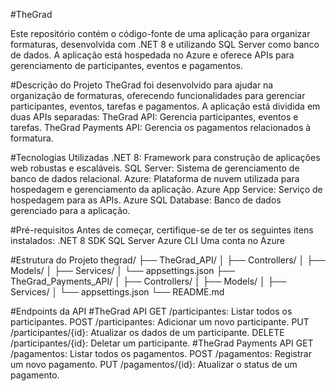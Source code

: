 
#TheGrad

Este repositório contém o código-fonte de uma aplicação para organizar formaturas, desenvolvida com .NET 8 e utilizando SQL Server como banco de dados. A aplicação está hospedada no Azure e oferece APIs para gerenciamento de participantes, eventos e pagamentos.

#Descrição do Projeto
TheGrad foi desenvolvido para ajudar na organização de formaturas, oferecendo funcionalidades para gerenciar participantes, eventos, tarefas e pagamentos. A aplicação está dividida em duas APIs separadas:
TheGrad API: Gerencia participantes, eventos e tarefas.
TheGrad Payments API: Gerencia os pagamentos relacionados à formatura.

#Tecnologias Utilizadas
.NET 8: Framework para construção de aplicações web robustas e escaláveis.
SQL Server: Sistema de gerenciamento de banco de dados relacional.
Azure: Plataforma de nuvem utilizada para hospedagem e gerenciamento da aplicação.
Azure App Service: Serviço de hospedagem para as APIs.
Azure SQL Database: Banco de dados gerenciado para a aplicação.

#Pré-requisitos
Antes de começar, certifique-se de ter os seguintes itens instalados:
.NET 8 SDK
SQL Server
Azure CLI
Uma conta no Azure

#Estrutura do Projeto
thegrad/
├── TheGrad_API/
│   ├── Controllers/
│   ├── Models/
│   ├── Services/
│   └── appsettings.json
├── TheGrad_Payments_API/
│   ├── Controllers/
│   ├── Models/
│   ├── Services/
│   └── appsettings.json
└── README.md

#Endpoints da API
#TheGrad API
GET /participantes: Listar todos os participantes.
POST /participantes: Adicionar um novo participante.
PUT /participantes/{id}: Atualizar os dados de um participante.
DELETE /participantes/{id}: Deletar um participante.
#TheGrad Payments API
GET /pagamentos: Listar todos os pagamentos.
POST /pagamentos: Registrar um novo pagamento.
PUT /pagamentos/{id}: Atualizar o status de um pagamento.

